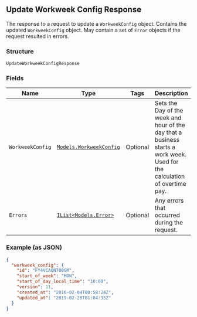 ## Update Workweek Config Response

The response to a request to update a `WorkweekConfig` object. Contains
the updated `WorkweekConfig` object. May contain a set of `Error` objects if
the request resulted in errors.

### Structure

`UpdateWorkweekConfigResponse`

### Fields

| Name | Type | Tags | Description |
|  --- | --- | --- | --- |
| `WorkweekConfig` | [`Models.WorkweekConfig`](/doc/models/workweek-config.md) | Optional | Sets the Day of the week and hour of the day that a business starts a<br>work week. Used for the calculation of overtime pay. |
| `Errors` | [`IList<Models.Error>`](/doc/models/error.md) | Optional | Any errors that occurred during the request. |

### Example (as JSON)

```json
{
  "workweek_config": {
    "id": "FY4VCAQN700GM",
    "start_of_week": "MON",
    "start_of_day_local_time": "10:00",
    "version": 11,
    "created_at": "2016-02-04T00:58:24Z",
    "updated_at": "2019-02-28T01:04:35Z"
  }
}
```


